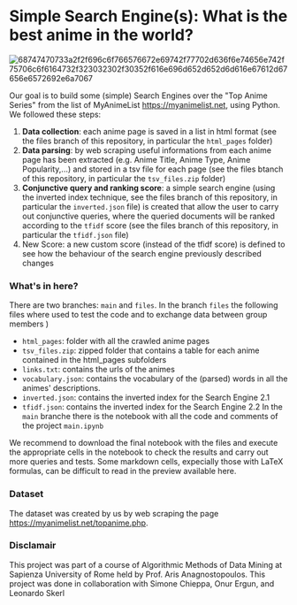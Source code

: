 # Simple Search Engine(s): What is the best anime in the world?
![68747470733a2f2f696c6f766576672e69742f77702d636f6e74656e742f75706c6f6164732f323032302f30352f616e696d652d652d6d616e67612d67656e6572692e6a7067](https://user-images.githubusercontent.com/91341004/151556905-81fbfe53-f928-47ad-a54e-dbed19ffec65.jpg)

Our goal is to  build some (simple) Search Engines over the "Top Anime Series" from the list of MyAnimeList https://myanimelist.net, using Python. We followed these steps:
  1. **Data collection**: each anime page is saved in a list in html format (see the files branch of this repository, in particular the `html_pages` folder)
  2. **Data parsing**: by web scraping useful informations from each anime page has been extracted (e.g. Anime Title, Anime Type, Anime Popularity,...) and  stored in a tsv file for each page (see the files btanch of this repository, in particular the `tsv_files.zip` folder)
  3. **Conjunctive query and ranking score**: a simple search engine (using the inverted index technique, see the files branch of this repository, in particular the `inverted.json` file) is created that allow the user to carry out conjunctive queries, where the queried documents will be ranked according to the `tfidf` score (see the files branch of this repository, in particular the `tfidf.json` file)
  4. New Score: a new custom score (instead of the tfidf score) is defined to see how the behaviour of the search engine previously described changes

### What's in here?
There are two branches: `main` and `files`. In the branch `files` the following files where used to test the code and to exchange data between group members )
- `html_pages`: folder with all the crawled anime pages
- `tsv_files.zip`: zipped folder that contains a table for each anime contained in the html_pages subfolders
- `links.txt`: contains the urls of the animes
- `vocabulary.json`: contains the vocabulary of the (parsed) words in all the animes' descriptions.
- `inverted.json`: contains the inverted index for the Search Engine 2.1
- `tfidf.json`: contains the inverted index for the Search Engine 2.2
In the `main` branche there is the notebook with all the code and comments of the project `main.ipynb` 

We recommend to download the final notebook with the files and execute the appropriate cells in the notebook to check the results and carry out more queries and tests. Some markdown cells, expecially those with LaTeX formulas, can be difficult to read in the preview available here.

### Dataset
The dataset was created by us by web scraping the page https://myanimelist.net/topanime.php.

### Disclamair
This project was part of a course of Algorithmic Methods of Data Mining at Sapienza University of Rome held by Prof. Aris Anagnostopoulos. This project was done in collaboration with Simone Chieppa, Onur Ergun, and Leonardo Skerl

